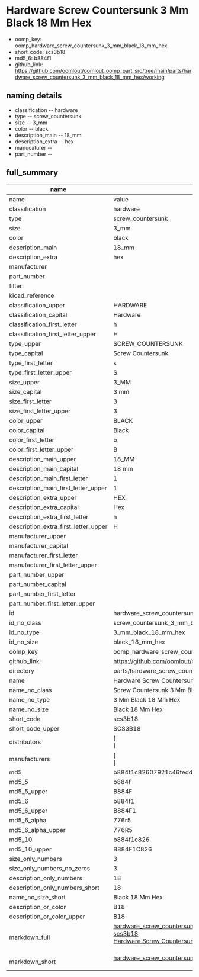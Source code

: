 # Hardware Screw Countersunk 3 Mm Black 18 Mm Hex

  
* oomp_key: oomp_hardware_screw_countersunk_3_mm_black_18_mm_hex 
* short_code: scs3b18
* md5_6: b884f1  
* github_link: https://github.com/oomlout/oomlout_oomp_part_src/tree/main/parts/hardware_screw_countersunk_3_mm_black_18_mm_hex/working  
## naming details
* classification -- hardware
* type -- screw_countersunk
* size -- 3_mm
* color -- black
* description_main -- 18_mm
* description_extra -- hex
* manucaturer -- 
* part_number -- 





## full_summary
| name | value | 
| --- | --- | 
| name | value | 
| classification | hardware | 
| type | screw_countersunk | 
| size | 3_mm | 
| color | black | 
| description_main | 18_mm | 
| description_extra | hex | 
| manufacturer |  | 
| part_number |  | 
| filter |  | 
| kicad_reference |  | 
| classification_upper | HARDWARE | 
| classification_capital | Hardware | 
| classification_first_letter | h | 
| classification_first_letter_upper | H | 
| type_upper | SCREW_COUNTERSUNK | 
| type_capital | Screw Countersunk | 
| type_first_letter | s | 
| type_first_letter_upper | S | 
| size_upper | 3_MM | 
| size_capital | 3 mm | 
| size_first_letter | 3 | 
| size_first_letter_upper | 3 | 
| color_upper | BLACK | 
| color_capital | Black | 
| color_first_letter | b | 
| color_first_letter_upper | B | 
| description_main_upper | 18_MM | 
| description_main_capital | 18 mm | 
| description_main_first_letter | 1 | 
| description_main_first_letter_upper | 1 | 
| description_extra_upper | HEX | 
| description_extra_capital | Hex | 
| description_extra_first_letter | h | 
| description_extra_first_letter_upper | H | 
| manufacturer_upper |  | 
| manufacturer_capital |  | 
| manufacturer_first_letter |  | 
| manufacturer_first_letter_upper |  | 
| part_number_upper |  | 
| part_number_capital |  | 
| part_number_first_letter |  | 
| part_number_first_letter_upper |  | 
| id | hardware_screw_countersunk_3_mm_black_18_mm_hex | 
| id_no_class | screw_countersunk_3_mm_black_18_mm_hex | 
| id_no_type | 3_mm_black_18_mm_hex | 
| id_no_size | black_18_mm_hex | 
| oomp_key | oomp_hardware_screw_countersunk_3_mm_black_18_mm_hex | 
| github_link | https://github.com/oomlout/oomlout_oomp_part_src/tree/main/parts/hardware_screw_countersunk_3_mm_black_18_mm_hex/working | 
| directory | parts/hardware_screw_countersunk_3_mm_black_18_mm_hex | 
| name | Hardware Screw Countersunk 3 Mm Black 18 Mm Hex | 
| name_no_class | Screw Countersunk 3 Mm Black 18 Mm Hex | 
| name_no_type | 3 Mm Black 18 Mm Hex | 
| name_no_size | Black 18 Mm Hex | 
| short_code | scs3b18 | 
| short_code_upper | SCS3B18 | 
| distributors | [<br>] | 
| manufacturers | [<br>] | 
| md5 | b884f1c82607921c46fedddf7a43ed75 | 
| md5_5 | b884f | 
| md5_5_upper | B884F | 
| md5_6 | b884f1 | 
| md5_6_upper | B884F1 | 
| md5_6_alpha | 776r5 | 
| md5_6_alpha_upper | 776R5 | 
| md5_10 | b884f1c826 | 
| md5_10_upper | B884F1C826 | 
| size_only_numbers | 3 | 
| size_only_numbers_no_zeros | 3 | 
| description_only_numbers | 18 | 
| description_only_numbers_short | 18 | 
| name_no_size_short | Black 18 Mm Hex | 
| description_or_color | B18 | 
| description_or_color_upper | B18 | 
| markdown_full | [hardware_screw_countersunk_3_mm_black_18_mm_hex](https://github.com/oomlout/oomlout_oomp_part_src/tree/main/parts/hardware_screw_countersunk_3_mm_black_18_mm_hex/working)<br>[scs3b18](https://github.com/oomlout/oomlout_oomp_part_src/tree/main/parts/hardware_screw_countersunk_3_mm_black_18_mm_hex/working)<br>[Hardware Screw Countersunk 3 Mm Black 18 Mm Hex](https://github.com/oomlout/oomlout_oomp_part_src/tree/main/parts/hardware_screw_countersunk_3_mm_black_18_mm_hex/working)<br><br> | 
| markdown_short | [hardware_screw_countersunk_3_mm_black_18_mm_hex](https://github.com/oomlout/oomlout_oomp_part_src/tree/main/parts/hardware_screw_countersunk_3_mm_black_18_mm_hex/working)<br><br> | 

